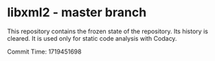 # libxml2 - master branch

This repository contains the frozen state of the repository.
Its history is cleared. It is used only for static code
analysis with Codacy.

Commit Time: 1719451698